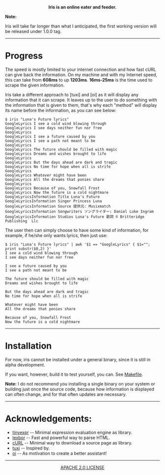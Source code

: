 <p align="center"><b>Iris is an online eater and feeder.</b></p>

**Note:**

Iris will take far longer than what I anticipated, the first working version will be released under 1.0.0 tag.

---

# Progress

The speed is mostly limited to your internet connection and how fast cURL can give back the information. On my machine and with my Internet speed, this can take from **608ms** to up **1203ms**. **16ms-25ms** is the time used to scrape the given information.

Iris take a different approach to [tuxi] and [oi] as it will display any information that it can scrape. It leaves up to the user to do something with the information that is given to them, that's why each "method" will display its name before the information, as you can see below:

```
$ iris "Luna's Future lyrics"
GoogleLyrics I see a cold wind blowing through
GoogleLyrics I see days neither fun nor free
GoogleLyrics
GoogleLyrics I see a future caused by you
GoogleLyrics I see a path not meant to be
GoogleLyrics
GoogleLyrics The future should be filled with magic
GoogleLyrics Dreams and wishes brought to life
GoogleLyrics
GoogleLyrics But the days ahead are dark and tragic
GoogleLyrics No time for hope when all is strife
GoogleLyrics
GoogleLyrics Whatever might have been
GoogleLyrics All the dreams that ponies share
GoogleLyrics
GoogleLyrics Because of you, Snowfall Frost
GoogleLyrics Now the future is a cold nightmare
GoogleLyricsInformation Title Luna's Future
GoogleLyricsInformation Singer Princess Luna
GoogleLyricsInformation Source 提供元: Musixmatch
GoogleLyricsInformation Songwriters ソングライター: Daniel Luke Ingram
GoogleLyricsInformation Studios Luna's Future 歌詞 © Britteridge Publishing  Llc
```

The user then can simply choose to have some kind of information, for example, if he/she only wants lyrics, then just use:

```
$ iris "Luna's Future lyrics" | awk '$1 == "GoogleLyrics" { $1=""; print substr($0,2) }'
I see a cold wind blowing through
I see days neither fun nor free

I see a future caused by you
I see a path not meant to be

The future should be filled with magic
Dreams and wishes brought to life

But the days ahead are dark and tragic
No time for hope when all is strife

Whatever might have been
All the dreams that ponies share

Because of you, Snowfall Frost
Now the future is a cold nightmare
```

---

# Installation

For now, iris cannot be installed under a general binary, since it is still in alpha development.

If you want, however, build it to test yourself, you can. See [Makefile](/Makefile).

**Note:** I do not recommend you installing a single binary on your system or building just once the source code, because how information is displayed can often change, and for that often updates are necessary.

---

# Acknowledgements:

+ [tinyexpr](https://github.com/codeplea/tinyexpr/) -- Minimal expression evaluation engine as library.
+ [lexbor](https://github.com/lexbor/lexbor) -- Fast and powerful way to parse HTML.
+ [cURL](https://curl.se/) -- Minimal way to download a source page as library.
+ [tuxi](https://github.com/Bugswriter/tuxi/) -- Inspired by.
+ [oi](https://github.com/PureArtistry/oi/) -- As motivation to create a better assistant!

---

<p align="center"><a href="https://github.com/iris-cli/iris/blob/master/LICENSE">APACHE 2.0 LICENSE<a></p>
